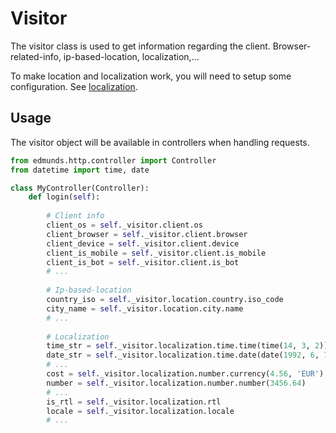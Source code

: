 
# Visitor

The visitor class is used to get information regarding the client.
Browser-related-info, ip-based-location, localization,...

To make location and localization work, you will need to setup some
configuration. See [localization](../localization/localization.md).


## Usage

The visitor object will be available in controllers when handling requests.

```python
from edmunds.http.controller import Controller
from datetime import time, date

class MyController(Controller):
    def login(self):
    
        # Client info
        client_os = self._visitor.client.os
        client_browser = self._visitor.client.browser
        client_device = self._visitor.client.device
        client_is_mobile = self._visitor.client.is_mobile
        client_is_bot = self._visitor.client.is_bot
        # ...
        
        # Ip-based-location
        country_iso = self._visitor.location.country.iso_code
        city_name = self._visitor.location.city.name
        # ...
        
        # Localization
        time_str = self._visitor.localization.time.time(time(14, 3, 2))
        date_str = self._visitor.localization.time.date(date(1992, 6, 7))
        # ...
        cost = self._visitor.localization.number.currency(4.56, 'EUR')
        number = self._visitor.localization.number.number(3456.64)
        # ...
        is_rtl = self._visitor.localization.rtl
        locale = self._visitor.localization.locale
        # ...
```
